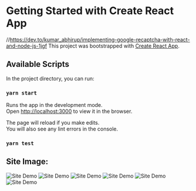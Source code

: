 # Getting Started with Create React App
//https://dev.to/kumar_abhirup/implementing-google-recaptcha-with-react-and-node-js-1jgf
This project was bootstrapped with [Create React App](https://github.com/facebook/create-react-app).

## Available Scripts

In the project directory, you can run:

### `yarn start`

Runs the app in the development mode.\
Open [http://localhost:3000](http://localhost:3000) to view it in the browser.

The page will reload if you make edits.\
You will also see any lint errors in the console.

### `yarn test`


## Site Image:
![Site Demo](/src/img/0.png)
![Site Demo](/src/img/1.png)
![Site Demo](/src/img/2.png)
![Site Demo](/src/img/3.png)
![Site Demo](/src/img/5.png)
![Site Demo](/src/img/5.png)
